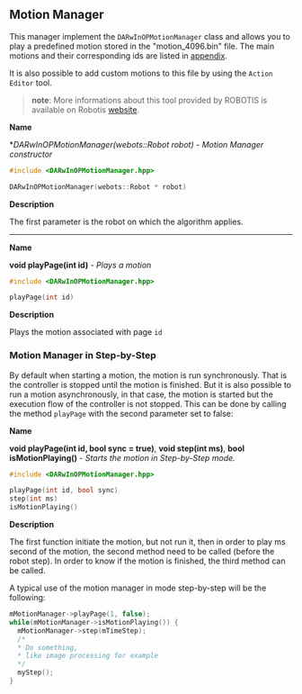 ## Motion Manager

This manager implement the `DARwInOPMotionManager` class and allows you to play
a predefined motion stored in the "motion\_4096.bin" file. The main motions and
their corresponding ids are listed in [appendix](motions-files.md).

It is also possible to add custom motions to this file by using the `Action
Editor` tool.

> **note**:
More informations about this tool provided by ROBOTIS is available on Robotis
[website](http://www.support.robotis.com/ko/product/darwin-op/development/tools/action_editor.htm).

**Name**

**DARwInOPMotionManager(webots::Robot *robot)** - *Motion Manager constructor*

``` c
#include <DARwInOPMotionManager.hpp>

DARwInOPMotionManager(webots::Robot * robot)
```

**Description**

The first parameter is the robot on which the algorithm applies.

---

**Name**

**void playPage(int id)** - *Plays a motion*

``` c
#include <DARwInOPMotionManager.hpp>

playPage(int id)
```

**Description**

Plays the motion associated with page `id`

### Motion Manager in Step-by-Step

By default when starting a motion, the motion is run synchronously. That is the
controller is stopped until the motion is finished. But it is also possible to
run a motion asynchronously, in that case, the motion is started but the
execution flow of the controller is not stopped. This can be done by calling the
method `playPage` with the second parameter set to false:

**Name**

**void playPage(int id, bool sync = true)**, **void step(int ms)**, **bool isMotionPlaying()** - *Starts the motion in Step-by-Step mode.*

``` c
#include <DARwInOPMotionManager.hpp>

playPage(int id, bool sync)
step(int ms)
isMotionPlaying()
```

**Description**

The first function initiate the motion, but not run it, then in order to play ms
second of the motion, the second method need to be called (before the robot
step). In order to know if the motion is finished, the third method can be
called.

A typical use of the motion manager in mode step-by-step will be the following:

```c
mMotionManager->playPage(1, false);
while(mMotionManager->isMotionPlaying()) {
  mMotionManager->step(mTimeStep);
  /*
  * Do something,
  * like image processing for example
  */
  myStep();
}
```
